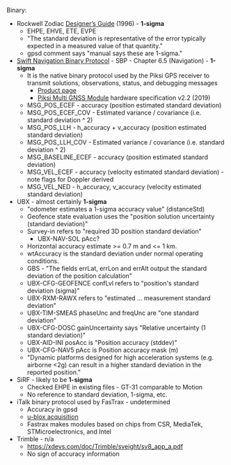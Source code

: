 Binary:

- Rockwell Zodiac [Designer’s Guide](https://www.gpskit.nl/documents/rockwell/zodiac.pdf) (1996) - **1-sigma**
  - EHPE, EHVE, ETE, EVPE
  - "The standard deviation is representative of the error typically expected in a measured value of that quantity."
  - gpsd comment says "manual says these are 1-sigma."
- [Swift Navigation Binary Protocol](https://www.swiftnav.com/resource-files/Swift%20Navigation%20Binary%20Protocol/v2.4.0/Specification/Swift%20Navigation%20Binary%20Protocol%20Specification%20v2.4.0.pdf) - SBP - Chapter 6.5 (Navigation) - **1-sigma**
  - It is the native binary protocol used by the Piksi GPS receiver to transmit solutions, observations, status, and debugging messages
    - [Product page](https://support.swiftnav.com/support/solutions/articles/44001850753-piksi-multi-specification)
    - [Piksi Multi GNSS Module](https://www.swiftnav.com/resource-files/Piksi%20Multi/v2.2/Specification/Piksi%20Multi%20HW%20Specification%20v2.2%20%5B000-534-02-02%5D.pdf) hardware specification v2.2 (2019)
  - MSG_POS_ECEF - accuracy (position estimated standard deviation)
  - MSG_POS_ECEF_COV - Estimated variance / covariance (i.e. standard deviation ^ 2)
  - MSG_POS_LLH - h_accuracy + v_accuracy (position estimated standard deviation)
  - MSG_POS_LLH_COV - Estimated variance / covariance (i.e. standard deviation ^ 2)
  - MSG_BASELINE_ECEF - accuracy (position estimated standard deviation)
  - MSG_VEL_ECEF - accuracy (velocity estimated standard deviation) - note flags for Doppler derived
  - MSG_VEL_NED - h_accuracy, v_accuracy (velocity estimated standard deviation)
- UBX - almost certainly **1-sigma**
  - "odometer estimates a 1-sigma accuracy value" (distanceStd)
  - Geofence state evaluation uses the "position solution uncertainty (standard deviation)"
  - Survey-in refers to "required 3D position standard deviation"
    - UBX-NAV-SOL pAcc?
  - Horizontal accuracy estimate >= 0.7 m and <= 1 km.
  - wtAccuracy is the standard deviation under normal operating conditions.
  - GBS - "The fields errLat, errLon and errAlt output the standard deviation of the position calculation"
  - UBX-CFG-GEOFENCE confLvl refers to "position's standard deviation (sigma)"
  - UBX-RXM-RAWX refers to "estimated ... measurement standard deviation"
  - UBX-TIM-SMEAS phaseUnc and freqUnc are "one standard deviation"
  - UBX-CFG-DOSC gainUncertainty says "Relative uncertainty (1 standard deviation)"
  - UBX-AID-INI posAcc is "Position accuracy (stddev)"
  - UBX-CFG-NAV5 pAcc is Position accuracy mask (m)
  - "Dynamic platforms designed for high acceleration systems (e.g. airborne <2g) can result in a higher standard deviation in the reported position."
- SiRF - likely to be **1-sigma**
  - Checked EHPE in existing files - GT-31 comparable to Motion
  - No reference to standard deviation, 1-sigma, etc.
- iTalk binary protocol used by FasTrax - undetermined
  - Accuracy in gpsd
  - [u-blox acquisition](https://insidegnss.com/u-blox-acquires-fastrax/)
  - Fastrax makes modules based on chips from CSR, MediaTek, STMicroelectronics, and Intel
- Trimble - n/a
  - https://xdevs.com/doc/Trimble/sveight/sv8_app_a.pdf
  - No sign of accuracy information

